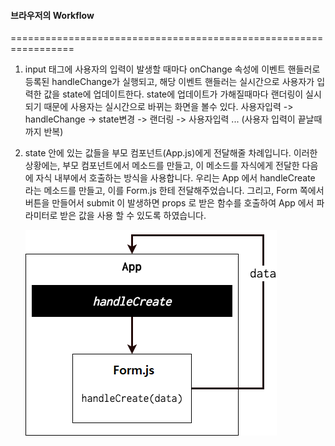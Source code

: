 
#### 브라우저의 Workflow
=================================================================
 

1.  input 태그에 사용자의 입력이 발생할 때마다 onChange 속성에 이벤트 핸들러로 등록된 handleChange가 실행되고, 
    해당 이벤트 핸들러는 실시간으로 사용자가 입력한 값을 state에 업데이트한다. 
    state에 업데이트가 가해질때마다 랜더링이 실시되기 때문에 사용자는 실시간으로 바뀌는 화면을 볼수 있다.
    사용자입력 -> handleChange -> state변경 -> 랜더링 -> 사용자입력 ...  (사용자 입력이 끝날때까지 반복)
    

2.  state 안에 있는 값들을 부모 컴포넌트(App.js)에게 전달해줄 차례입니다. 
    이러한 상황에는, 부모 컴포넌트에서 메소드를 만들고, 이 메소드를 자식에게 전달한 다음에 자식 내부에서 호출하는 방식을 사용합니다.
    우리는 App 에서 handleCreate 라는 메소드를 만들고, 이를 Form.js 한테 전달해주었습니다. 
    그리고, Form 쪽에서 버튼을 만들어서 submit 이 발생하면 props 로 받은 함수를 호출하여 App 에서 파라미터로 받은 값을 사용 할 수 있도록 하였습니다.
    
    ![ex_screenshot](./image/xKe2v5s.png)
